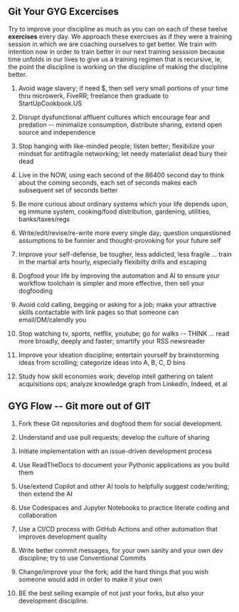 ## Git Your GYG Excercises

Try to improve your discipline as much as you can on each of these twelve **exercises** every day. We approach these exercises as if they were a training session in which we are coaching ourselves to get better.  We train with intention now in order to train better in our next training sesssion because time unfolds in our lives to give us a training regimen that is recursive, ie, the point the discipline is working on the discipline of making the discipline better. 

1) Avoid wage slavery; if need $, then sell very small portions of your time thru microwerk, FiveRR; freelance then graduate to StartUpCookbook.US

2) Disrupt dysfunctional affluent cultures which encourage fear and predation -- minimalize consumption, distribute sharing, extend open source and independence 

3) Stop hanging with like-minded people; listen better; flexibilize your mindset for antifragile networking; let needy materialist dead bury their dead 

5) Live in the NOW, using each second of the 86400 second day to think about the coming seconds, each set of seconds makes each subsequent set of seconds better

5) Be more curious about ordinary systems which your life depends upon, eg immune system, cooking/food distribution, gardening, utilities, banks/taxes/regs   

6) Write/edit/revise/re-write more every single day; question unquestioned assumptions to be funnier and thought-provoking for your future self

7) Improve your self-defense, be tougher, less addicted, less fragile ... train in the martial arts hourly, especially flexibilty drills and escaping

8) Dogfood your life by improving the automation and AI to ensure your workflow toolchain is simpler and more effective, then sell your dogfooding

9) Avoid cold calling, begging or asking for a job; make your attractive skills contactable with link pages so that someone can email/DM/calendly you

10) Stop watching tv, sports, netflix, youtube; go for walks -- THINK ... read more broadly, deeply and faster; smartify your RSS newsreader

11) Improve your ideation discipline; entertain yourself by brainstorming ideas from scrolling; categorize ideas into A, B, C, D bins

12) Study how skill economies work; develop intell gathering on talent acquisitions ops; analyze knowledge graph from LinkedIn, Indeed, et al


## GYG Flow -- Git more out of GIT

1) Fork these Git repositories and dogfood them for social development.

2) Understand and use pull requests; develop the culture of sharing

3) Initiate implementation with an issue-driven development process

4) Use ReadTheDocs to document your Pythonic applications as you build them

5) Use/extend Copilot and other AI tools to helpfully suggest code/writing; then extend the AI

6) Use Codespaces and Jupyter Notebooks to practice literate coding and collaboration

7) Use a CI/CD process with GitHub Actions and other automation that improves development quality

8) Write better commit messages, for your own sanity and your own dev discipline; try to use Conventional Commits

9) Change/improve your the fork; add the hard things that you wish someone would add in order to make it your own

10) BE the best selling example of not just your forks, but also your development discipline.
 
